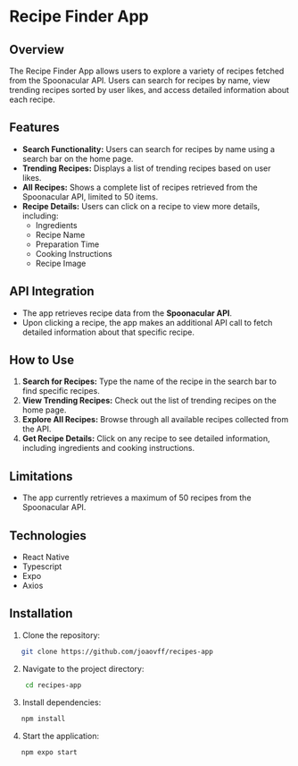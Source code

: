 # Recipe Finder App

## Overview

The Recipe Finder App allows users to explore a variety of recipes fetched from the Spoonacular API. Users can search for recipes by name, view trending recipes sorted by user likes, and access detailed information about each recipe.

## Features

- **Search Functionality:** Users can search for recipes by name using a search bar on the home page.
- **Trending Recipes:** Displays a list of trending recipes based on user likes.
- **All Recipes:** Shows a complete list of recipes retrieved from the Spoonacular API, limited to 50 items.
- **Recipe Details:** Users can click on a recipe to view more details, including:
  - Ingredients
  - Recipe Name
  - Preparation Time
  - Cooking Instructions
  - Recipe Image

## API Integration

- The app retrieves recipe data from the **Spoonacular API**.
- Upon clicking a recipe, the app makes an additional API call to fetch detailed information about that specific recipe.

## How to Use

1. **Search for Recipes:** Type the name of the recipe in the search bar to find specific recipes.
2. **View Trending Recipes:** Check out the list of trending recipes on the home page.
3. **Explore All Recipes:** Browse through all available recipes collected from the API.
4. **Get Recipe Details:** Click on any recipe to see detailed information, including ingredients and cooking instructions.

## Limitations

- The app currently retrieves a maximum of 50 recipes from the Spoonacular API.

## Technologies
- React Native
- Typescript
- Expo
- Axios

## Installation

1. Clone the repository:
```bash
   git clone https://github.com/joaovff/recipes-app
```

2. Navigate to the project directory:

```bash
    cd recipes-app
```

3. Install dependencies:

```bash
   npm install
```
4. Start the application:

```bash
   npm expo start
```


